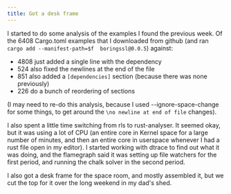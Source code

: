 ```yaml
---
title: Got a desk frame
---
```


I started to do some analysis of the examples I found the previous week.
Of the 6408 Cargo.toml examples that I downloaded from github (and ran `cargo add --manifest-path=$f  boringssl@0.0.5`) against:

* 4808 just added a single line with the dependency
* 524 also fixed the newlines at the end of the file
* 851 also added a `[dependencies]` section (because there was none previously)
* 226 do a bunch of reordering of sections

(I may need to re-do this analysis, because I used --ignore-space-change for some things, to get around the `\no newline at end of file` changes).

I also spent a little time switching from rls to rust-analyser. It seemed okay, but it was using a lot of CPU (an entire core in Kernel space for a large number of minutes, and then an entire core in userspace whenever I had a rust file open in my editor). I started working with dtrace to find out what it was doing, and the flamegraph said it was setting up file watchers for the first period, and running the chalk solver in the second period.

I also got a desk frame for the space room, and mostly assembled it, but we cut the top for it over the long weekend in my dad's shed.
